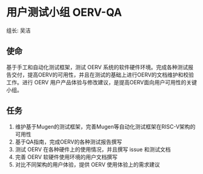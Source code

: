 # 用户测试小组 **OERV-QA**

组长: 吴洁

## 使命

基于手工和自动化测试框架，测试 OERV 系统的软件硬件环境。完成各种测试报告交付，提高OERV的可用性，并且在测试的基础上进行OERV的文档维护和校验工作。进行 OERV 用户产品体验与修改建议，是提高OERV面向用户可用性的关键小组。

## 任务

1. 维护基于Mugen的测试框架，完善Mugen等自动化测试框架在RISC-V架构的可用性
2. 基于QA指南，完成OERV的各种测试报告撰写
3. 测试 OERV 在各种硬件上的使用情况，并且撰写 issue 和测试文档
4. 完善 OERV 软硬件使用环境的用户文档撰写
5. 对比不同架构的用户体验，提供 OERV 使用体验上的需求建议
